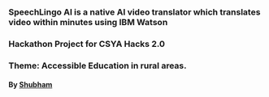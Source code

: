 ### SpeechLingo AI is a native AI video translator which translates video within minutes using IBM Watson
### Hackathon Project for CSYA Hacks 2.0
### Theme: Accessible Education in rural areas.
#### By <a href="https://devpost.com/shubhamvishwakarma0604">Shubham</a>
